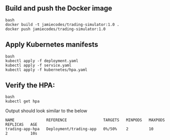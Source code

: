 ## Build and push the Docker image
```
bash
docker build -t jamiecodes/trading-simulator:1.0 .
docker push jamiecodes/trading-simulator:1.0
```
## Apply Kubernetes manifests
```
bash
kubectl apply -f deployment.yaml
kubectl apply -f service.yaml
kubectl apply -f kubernetes/hpa.yaml
```
## Verify the HPA:
```
bash
kubectl get hpa
```
Output should look similar to the below
```
NAME              REFERENCE                TARGETS   MINPODS   MAXPODS   REPLICAS   AGE
trading-app-hpa   Deployment/trading-app   0%/50%    2         10        2          10s
```